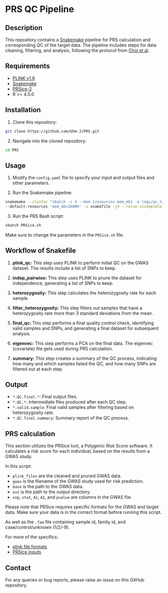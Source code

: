 # PRS QC Pipeline

## Description
This repository contains a [Snakemake](https://snakemake.readthedocs.io/en/stable/) pipeline for PRS calculation and corresponding QC of the target data. The pipeline includes steps for data cleaning, filtering, and analysis, following the protocol from [Choi et al](https://choishingwan.github.io/PRS-Tutorial/target/).

## Requirements
- [PLINK v1.9](https://www.cog-genomics.org/plink/1.9/)
- [Snakemake](https://snakemake.readthedocs.io/en/stable/)
- [PRSice-2](https://choishingwan.github.io/PRSice/)
- R >= 4.0.0


## Installation
1. Clone this repository:  
```bash
git clone https://github.com/Uhm-J/PRS.git
```

2. Navigate into the cloned repository:  
```bash
cd PRS
```

## Usage
1. Modify the `config.yaml` file to specify your input and output files and other parameters.

2. Run the Snakemake pipeline:

```bash
snakemake --cluster "sbatch -c 4 --mem {resources.mem_mb} -o logs/qc_%j.out" \
--default-resources 'mem_mb=16000' -s snakefile -j4 --rerun-incomplete
```
3. Run the PRS Bash script:
   
```bash
sbatch PRSice.sh
```

Make sure to change the parameters in the `PRSice.sh` file.


## Workflow of Snakefile
1. **plink_qc:** This step uses PLINK to perform initial QC on the GWAS dataset. The results include a list of SNPs to keep.

2. **indep_pairwise:** This step uses PLINK to prune the dataset for independence, generating a list of SNPs to keep.

3. **heterozygosity:** This step calculates the heterozygosity rate for each sample.

4. **filter_heterozygosity:** This step filters out samples that have a heterozygosity rate more than 3 standard deviations from the mean.

6. **final_qc:** This step performs a final quality control check, identifying valid samples and SNPs, and generating a final dataset for subsequent analysis.

7. **eigenvec:** This step performs a PCA on the final data. The eigenvec (covariate) file gets used during PRS calculation.

8. **summary:** This step creates a summary of the QC process, indicating how many and which samples failed the QC, and how many SNPs are filtered out at each step.

## Output
- `*.QC.final.*`: Final output files.
- `*.QC.*`: Intermediate files produced after each QC step.
- `*.valid.sample`: Final valid samples after filtering based on heterozygosity rate.
- `*.QC.final.summary`: Summary report of the QC process.

## PRS calculation
This section utilizes the PRSice tool, a Polygenic Risk Score software. It calculates a risk score for each individual, based on the results from a GWAS study.

In this script:
- `plink_files` are the cleaned and pruned GWAS data.
- `gwas` is the filename of the GWAS study used for risk prediction.
- `base` is the path to the GWAS data.
- `out` is the path to the output directory.
- `snp`, `stat`, `A1`, `A2`, and `pvalue` are columns in the GWAS file.

Please note that PRSice requires specific formats for the GWAS and target data. Make sure your data is in the correct format before running this script.

As well as the `.fam` file containing sample id, family id, and case/control/unknown (1/2/-9).

For more of the specifics:
- [plink file formats](https://www.cog-genomics.org/plink/1.9/formats)
- [PRSice inputs](https://choishingwan.github.io/PRS-Tutorial/target/)

## Contact
For any queries or bug reports, please raise an issue on this GitHub repository.
